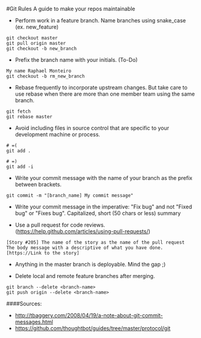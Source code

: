#Git Rules
A guide to make your repos maintainable

- Perform work in a feature branch. Name branches using snake_case (ex. new_feature)
```
git checkout master
git pull origin master
git checkout -b new_branch
```
- Prefix the branch name with your initials. (To-Do)
```
My name Raphael Monteiro
git checkout -b rm_new_branch
```

- Rebase frequently to incorporate upstream changes. But take care to use rebase when there are more than one member team using the same branch.
```
git fetch
git rebase master
```

- Avoid including files in source control that are specific to your development machine or process.
```
# =(
git add .

# =)
git add -i
```

- Write your commit message with the name of your branch as the prefix between brackets.
```
git commit -m "[branch_name] My commit message"
```

- Write your commit message in the imperative: "Fix bug" and not "Fixed bug" or "Fixes bug". Capitalized, short (50 chars or less) summary

- Use a pull request for code reviews.(https://help.github.com/articles/using-pull-requests/)
```
[Story #205] The name of the story as the name of the pull request
The body message with a descriptive of what you have done.
[https://Link to the story]
```

- Anything in the master branch is deployable. Mind the gap ;)

- Delete local and remote feature branches after merging.
```
git branch --delete <branch-name>
git push origin --delete <branch-name>
```

####Sources:
- http://tbaggery.com/2008/04/19/a-note-about-git-commit-messages.html
- https://github.com/thoughtbot/guides/tree/master/protocol/git
